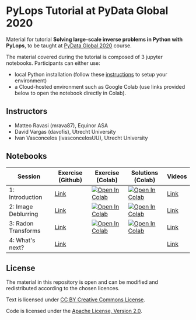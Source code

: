 # PyLops Tutorial at PyData Global 2020

Material for tutorial **Solving large-scale inverse problems in Python with PyLops**, to be taught
at [PyData Global 2020](https://global.pydata.org) course.

The material covered during the tutorial is composed of 3 jupyter notebooks. Participants can either use:

- local Python installation (follow these [instructions](https://pylops.readthedocs.io/en/latest/installation.html)
to setup your environment)
- a Cloud-hosted environment such as Google Colab (use links provided below to open the notebook
directly in Colab).

## Instructors

- Matteo Ravasi (mrava87), Equinor ASA
- David Vargas (davofis), Utrecht University
- Ivan Vasconcelos (ivasconcelosUU), Utrecht University


## Notebooks

| Session   | Exercise (Github) | Exercise (Colab) | Solutions (Colab) | Videos |
|-----------|------------------|------------------|------------------|------------------|
| 1: Introduction | [Link](Intro.ipynb) | [![Open In Colab](https://colab.research.google.com/assets/colab-badge.svg)](https://colab.research.google.com/github/mrava87/pylops_pydata2020/blob/master/Intro.ipynb)  | [![Open In Colab](https://colab.research.google.com/assets/colab-badge.svg)](https://colab.research.google.com/github/mrava87/pylops_pydata2020/blob/master/solutions_colab/Intro.ipynb)  | [Link](https://www.youtube.com/watch?v=1INffyzZ-O8&t=518s) |
| 2: Image Deblurring | [Link](Deblurring.ipynb) | [![Open In Colab](https://colab.research.google.com/assets/colab-badge.svg)](https://colab.research.google.com/github/mrava87/pylops_pydata2020/blob/master/Deblurring.ipynb)  | [![Open In Colab](https://colab.research.google.com/assets/colab-badge.svg)](https://colab.research.google.com/github/mrava87/pylops_pydata2020/blob/master/solutions_colab/Deblurring.ipynb)  | [Link](https://www.youtube.com/watch?v=LQTJs-EJQIs&t=12s) |
| 3: Radon Transforms | [Link](Radon.ipynb) | [![Open In Colab](https://colab.research.google.com/assets/colab-badge.svg)](https://colab.research.google.com/github/mrava87/pylops_pydata2020/blob/master/Radon.ipynb)  | [![Open In Colab](https://colab.research.google.com/assets/colab-badge.svg)](https://colab.research.google.com/github/mrava87/pylops_pydata2020/blob/master/solutions_colab/Radon.ipynb)  | [Link](https://www.youtube.com/watch?v=WekWA-3bg9U) |
| 4: What's next? | [Link](Whatsnext.ipynb) |   | | [Link](https://www.youtube.com/watch?v=NwLo_yGF7EQ) |


## License
The material in this repository is open and can be modified and redistributed according to the chosen licences.

Text is licensed under [CC BY Creative Commons License](http://creativecommons.org/licenses/by/4.0/).

Code is licensed under the [Apache License, Version 2.0](http://www.apache.org/licenses/LICENSE-2.0).


